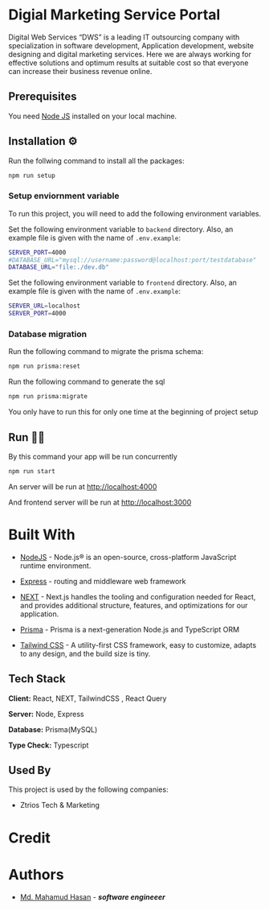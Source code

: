 # Digial Marketing Service Portal

Digital Web Services “DWS” is a leading IT outsourcing company with specialization in software development, Application development, website designing and digital marketing services. Here we are always working for effective solutions and optimum results at suitable cost so that everyone can increase their business revenue online.

## Prerequisites

You need [Node JS](https://nodejs.org/) installed on your local machine.

## Installation ⚙

Run the follwing command to install all the packages:

```bash
npm run setup
```

### Setup enviornment variable

To run this project, you will need to add the following environment variables.

Set the following environment variable to `backend` directory. Also, an example file is given with the name of `.env.example`:

```bash
SERVER_PORT=4000
#DATABASE_URL="mysql://username:password@localhost:port/testdatabase"
DATABASE_URL="file:./dev.db"
```

Set the following environment variable to `frontend` directory. Also, an example file is given with the name of `.env.example`:

```bash
SERVER_URL=localhost
SERVER_PORT=4000
```

### Database migration

Run the following command to migrate the prisma schema:

```bash
npm run prisma:reset
```

Run the following command to generate the sql

```bash
npm run prisma:migrate
```

You only have to run this for only one time at the beginning of project setup

## Run 🏃‍♂️

By this command your app will be run concurrently

```bash
npm run start
```

An server will be run at [http://localhost:4000](http://localhost:4000)

And frontend server will be run at [http://localhost:3000](http://localhost:3000)

# Built With

- [NodeJS](https://nodejs.org/en/) - Node.js® is an open-source, cross-platform JavaScript runtime environment.

- [Express](https://expressjs.com/) - routing and middleware web framework

- [NEXT](https://nextjs.org/) - Next.js handles the tooling and configuration needed for React, and provides additional structure, features, and optimizations for our application.

- [Prisma](https://www.prisma.io/) - Prisma is a next-generation Node.js and TypeScript ORM

- [Tailwind CSS](https://tailwindcss.com/) - A utility-first CSS framework, easy to customize, adapts to any design, and the build size is tiny.

## Tech Stack

**Client:** React, NEXT, TailwindCSS , React Query

**Server:** Node, Express

**Database:** Prisma(MySQL)

**Type Check:** Typescript

## Used By

This project is used by the following companies:

- Ztrios Tech & Marketing

# Credit

# Authors

- [Md. Mahamud Hasan](https://github.com/rockreyad) - **_software engineeer_**

